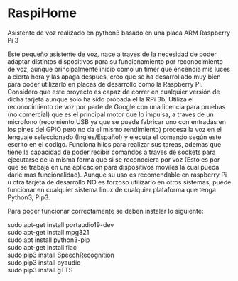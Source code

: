 # RaspiHome
Asistente de voz realizado en python3 basado en una placa ARM Raspberry Pi 3

Este pequeño asistente de voz, nace a traves de la necesidad de poder adaptar distintos dispositivos para su funcionamiento por reconocimiento de voz, aunque principalmente inicio como un timer que encendia mis luces a cierta hora y las apaga despues, creo que se ha desarrollado muy bien para poder utilizarlo en placas de desarrollo como la Raspberry Pi.
Considero que este proyecto es capaz de correr en cualquier versión de dicha tarjeta aunque solo ha sido probada el la RPi 3b, Utiliza el reconocimiento de voz por parte de Google con una licencia para pruebas (no comercial) que es el principal motor que lo impulsa, a traves de un microfono (recomiento USB ya que se puede fabricar uno con entradas en los pines del GPIO pero no da el mismo rendimiento) procesa la voz en el lenguaje seleccionado (Ingles/Español) y ejecuta el comando según este escrito en el codigo.
Funciona hilos para realizar sus tareas, ademas que tiene la capacidad de poder recibir comandos a traves de sockets para ejecutarse de la misma forma que si se reconociera por voz (Esto es por que se trabaja en una aplicación para dispositivos moviles la cual pueda darle mas funcionalidad).
Aunque su uso es recomendable en raspberry Pi u otra tarjeta de desarrollo NO es forzoso utilizarlo en otros sistemas, puede funcionar en cualquier sistema linux de cualquier plataforma que tenga Python3, Pip3.

Para poder funcionar correctamente se deben instalar lo siguiente:

sudo apt-get install portaudio19-dev<br>
sudo apt-get install mpg321<br>
sudo apt install python3-pip<br>
sudo apt-get install flac<br>
sudo pip3 install SpeechRecognition<br>
sudo pip3 install pyaudio<br>
sudo pip3 install gTTS<br>

